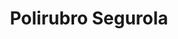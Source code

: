 ---
title: "Polirubro Segurola"
url: /ciudad-autonoma-de-buenos-aires/polirubro-segurola/
shop: Lebensmittel
---
